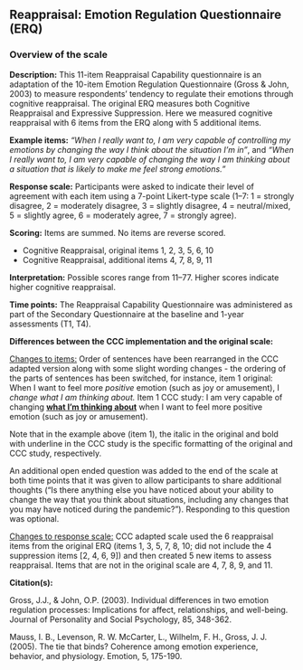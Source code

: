 ## Reappraisal: Emotion Regulation Questionnaire (ERQ)    

### Overview of the scale   

**Description:** This 11-item Reappraisal Capability questionnaire is an adaptation 
of the 10-item Emotion Regulation Questionnaire (Gross & John, 2003) to measure 
respondents’ tendency to regulate their emotions through cognitive reappraisal. 
The original ERQ measures both Cognitive Reappraisal and Expressive Suppression. 
Here we measured cognitive reappraisal with 6 items from the ERQ along with 5 
additional items.  


**Example items:** *“When I really want to, I am very capable of controlling my emotions by changing the way I think about the situation I’m in”*, and 
*“When I really want to, I am very capable of changing the way I am thinking about a situation that is likely to make me feel strong emotions.”*   

**Response scale:** Participants were asked to indicate their level of agreement 
with each item using a 7-point Likert-type scale (1–7: 1 = strongly disagree, 
2 = moderately disagree, 3 = slightly disagree, 4 = neutral/mixed, 5 = slightly 
agree, 6 = moderately agree, 7 = strongly agree).    


**Scoring:** Items are summed. No items are reverse scored.  

-   Cognitive Reappraisal, original items 1, 2, 3, 5, 6, 10   
-   Cognitive Reappraisal, additional items 4, 7, 8, 9, 11   



**Interpretation:** Possible scores range from 11–77.  Higher scores indicate 
higher cognitive reappraisal.    



**Time points:** The Reappraisal Capability Questionnaire was administered as 
part of the Secondary Questionnaire at the baseline and 1-year assessments (T1, T4).  

**Differences between the CCC implementation and the original scale:**  

<u>Changes to items:</u> Order of sentences have been rearranged in the CCC 
adapted version along with some slight wording changes - the ordering of the 
parts of sentences has been switched, for instance, item 1 original: When I want 
to feel more *positive* emotion (such as joy or amusement), I *change what I am thinking about.*
Item 1 CCC study: I am very capable of changing <u>**what I’m thinking about**</u> 
when I want to feel more positive emotion (such as joy or amusement).   


Note that in the example above (item 1), the italic in the original and bold with 
underline in the CCC study is the specific formatting of the original and CCC study, 
respectively.  


An additional open ended question was added to the end of the scale at both time 
points that it was given to allow participants to share additional thoughts 
(“Is there anything else you have noticed about your ability to change the way 
that you think about situations, including any changes that you may have noticed 
during the pandemic?”). Responding to this question was optional.  

<u>Changes to response scale:</u> CCC adapted scale used the 6 reappraisal items 
from the original ERQ (items 1, 3, 5, 7, 8, 10; did not include the 4 suppression 
items [2, 4, 6, 9]) and then created 5 new items to assess reappraisal. 
Items that are not in the original scale are 4, 7, 8, 9, and 11.  



**Citation(s):**  

Gross, J.J., & John, O.P. (2003). Individual differences in two emotion regulation
processes: Implications for affect, relationships, and well-being. Journal of
Personality and Social Psychology, 85, 348-362.  

Mauss, I. B., Levenson, R. W. McCarter, L., Wilhelm, F. H., Gross, J. J. (2005). The tie
that binds? Coherence among emotion experience, behavior, and physiology.
Emotion, 5, 175-190.  

